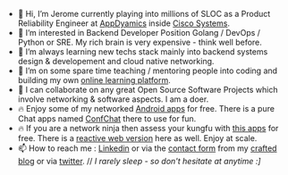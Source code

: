 * 👋 Hi, I’m Jerome currently playing into millions of SLOC as a Product Reliability Engineer at [AppDyamics](https://github.com/Appdynamics) inside [Cisco Systems](https://github.com/cisco).
* 👀 I’m interested in Backend Developer Position Golang / DevOps / Python or SRE. My rich brain is very expensive - think well before.
* 🌱 I’m always learning new techs stack mainly into backend systems design & developement and cloud native networking.
* 🌱 I’m on some spare time teaching / mentoring people into coding and building my own [online learning platform](https://learn.cloudmentor-scale.com).
* 💞️ I can collaborate on any great Open Source Software Projects which involve networking & software aspects. I am a doer. 
* 🔥 Enjoy some of my networked [Android apps](https://apps.cloudmentor-scale.com) for free. There is a pure Chat apps named [ConfChat](https://play.google.com/store/apps/details?id=com.amon.ChatAtScaleMobile) there to use for fun.
* 🔥 If you are a network ninja then assess your kungfu with [this apps](https://play.google.com/store/apps/details?id=com.amon.netskillschallenger) for free. There is a [reactive web version](https://quiz.cloudmentor-scale.com) here as well. Enjoy at scale.
* 📫 How to reach me : [Linkedin](https://www.linkedin.com/in/jeromeamon/) or via the [contact form](https://blog.cloudmentor-scale.com/contact) from my [crafted blog](https://blog.cloudmentor-scale.com/) or via [twitter](https://twitter.com/jerome_amon).  // *I rarely sleep - so don't hesitate at anytime :]*

<!---
jeamon/jeamon is a ✨ special ✨ repository because its `README.md` (this file) appears on your GitHub profile.
You can click the Preview link to take a look at your changes.
--->
